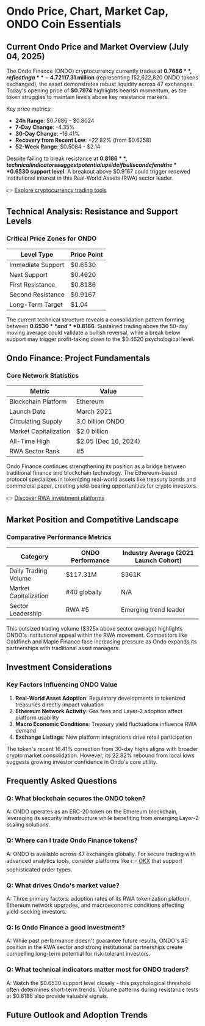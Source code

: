 # Ondo Price, Chart, Market Cap, ONDO Coin Essentials

## Current Ondo Price and Market Overview (July 04, 2025)

The Ondo Finance (ONDO) cryptocurrency currently trades at **$0.7686**, reflecting a **-4.72% decline** over the past 24 hours. With a daily trading volume of **$117.31 million** (representing 152,622,820 ONDO tokens exchanged), the asset demonstrates robust liquidity across 47 exchanges. Today's opening price of **$0.7974** highlights bearish momentum, as the token struggles to maintain levels above key resistance markers.

Key price metrics:  
- **24h Range**: $0.7686 - $0.8024  
- **7-Day Change**: -4.35%  
- **30-Day Change**: -16.41%  
- **Recovery from Recent Low**: +22.82% (from $0.6258)  
- **52-Week Range**: $0.5084 - $2.14  

Despite failing to break resistance at **$0.8186**, technical indicators suggest potential upside if bulls can defend the **$0.6530 support level**. A breakout above $0.9167 could trigger renewed institutional interest in this Real-World Assets (RWA) sector leader.

👉 [Explore cryptocurrency trading tools](https://bit.ly/okx-bonus)

## Technical Analysis: Resistance and Support Levels

### Critical Price Zones for ONDO
| Level Type       | Price Point      |
|------------------|------------------|
| Immediate Support| $0.6530          |
| Next Support     | $0.4620          |
| First Resistance | $0.8186          |
| Second Resistance| $0.9167          |
| Long-Term Target | $1.04           |

The current technical structure reveals a consolidation pattern forming between **$0.6530** and **$0.8186**. Sustained trading above the 50-day moving average could validate a bullish reversal, while a break below support may trigger profit-taking down to the $0.4620 psychological level.

## Ondo Finance: Project Fundamentals

### Core Network Statistics
| Metric                | Value                     |
|-----------------------|---------------------------|
| Blockchain Platform   | Ethereum                  |
| Launch Date           | March 2021                |
| Circulating Supply    | 3.0 billion ONDO          |
| Market Capitalization | $2.0 billion              |
| All-Time High         | $2.05 (Dec 16, 2024)      |
| RWA Sector Rank       | #5                        |

Ondo Finance continues strengthening its position as a bridge between traditional finance and blockchain technology. The Ethereum-based protocol specializes in tokenizing real-world assets like treasury bonds and commercial paper, creating yield-bearing opportunities for crypto investors.

👉 [Discover RWA investment platforms](https://bit.ly/okx-bonus)

## Market Position and Competitive Landscape

### Comparative Performance Metrics
| Category               | ONDO Performance         | Industry Average (2021 Launch Cohort) |
|------------------------|--------------------------|----------------------------------------|
| Daily Trading Volume   | $117.31M                 | $361K                                 |
| Market Capitalization  | #40 globally              | N/A                                   |
| Sector Leadership      | RWA #5                   | Emerging trend leader                 |

This outsized trading volume ($325x above sector average) highlights ONDO's institutional appeal within the RWA movement. Competitors like Goldfinch and Maple Finance face increasing pressure as Ondo expands its partnerships with traditional asset managers.

## Investment Considerations

### Key Factors Influencing ONDO Value
1. **Real-World Asset Adoption**: Regulatory developments in tokenized treasuries directly impact valuation
2. **Ethereum Network Activity**: Gas fees and Layer-2 adoption affect platform usability
3. **Macro Economic Conditions**: Treasury yield fluctuations influence RWA demand
4. **Exchange Listings**: New platform integrations drive retail participation

The token's recent 16.41% correction from 30-day highs aligns with broader crypto market consolidation. However, its 22.82% rebound from local lows suggests growing investor confidence in Ondo's core utility.

## Frequently Asked Questions

### Q: What blockchain secures the ONDO token?
A: ONDO operates as an ERC-20 token on the Ethereum blockchain, leveraging its security infrastructure while benefiting from emerging Layer-2 scaling solutions.

### Q: Where can I trade Ondo Finance tokens?
A: ONDO is available across 47 exchanges globally. For secure trading with advanced analytics tools, consider platforms like 👉 [OKX](https://bit.ly/okx-bonus) that support sophisticated order types.

### Q: What drives Ondo's market value?
A: Three primary factors: adoption rates of its RWA tokenization platform, Ethereum network upgrades, and macroeconomic conditions affecting yield-seeking investors.

### Q: Is Ondo Finance a good investment?
A: While past performance doesn't guarantee future results, ONDO's #5 position in the RWA sector and strong institutional partnerships create compelling long-term potential for risk-tolerant investors.

### Q: What technical indicators matter most for ONDO traders?
A: Watch the $0.6530 support level closely - this psychological threshold often determines short-term trends. Volume patterns during resistance tests at $0.8186 also provide valuable signals.

## Future Outlook and Adoption Trends
